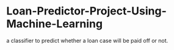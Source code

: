 # Loan-Predictor-Project-Using-Machine-Learning
 a classifier to predict whether a loan case will be paid off or not. 
